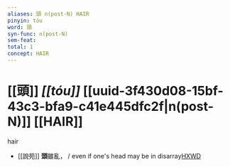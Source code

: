 ```yaml
---
aliases: 頭 n(post-N) HAIR
pinyin: tóu
word: 頭
syn-func: n(post-N)
sem-feat: 
total: 1
concept: HAIR 
---
```

# [[頭]] *[[tóu]]*  [[uuid-3f430d08-15bf-43c3-bfa9-c41e445dfc2f|n(post-N)]] [[HAIR]]
hair
 - [[說苑]] **頭**雖亂，
                     / even if one's head may be in disarray[HXWD](https://hxwd.org/textview.html?location=CH1a0907_CHANT_016-18a.4)